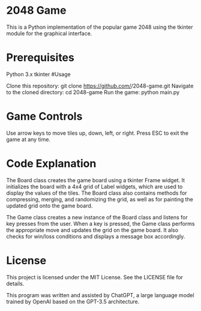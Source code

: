 # 2048 Game

This is a Python implementation of the popular game 2048 using the tkinter module for the graphical interface.

# Prerequisites

Python 3.x
tkinter
#Usage

Clone this repository: git clone https://github.com/<username>/2048-game.git
Navigate to the cloned directory: cd 2048-game
Run the game: python main.py
# Game Controls

Use arrow keys to move tiles up, down, left, or right.
Press ESC to exit the game at any time.
# Code Explanation

The Board class creates the game board using a tkinter Frame widget. It initializes the board with a 4x4 grid of Label widgets, which are used to display the values of the tiles. The Board class also contains methods for compressing, merging, and randomizing the grid, as well as for painting the updated grid onto the game board.

The Game class creates a new instance of the Board class and listens for key presses from the user. When a key is pressed, the Game class performs the appropriate move and updates the grid on the game board. It also checks for win/loss conditions and displays a message box accordingly.

# License

This project is licensed under the MIT License. See the LICENSE file for details.

This program was written and assisted by ChatGPT, a large language model trained by OpenAI based on the GPT-3.5 architecture.

